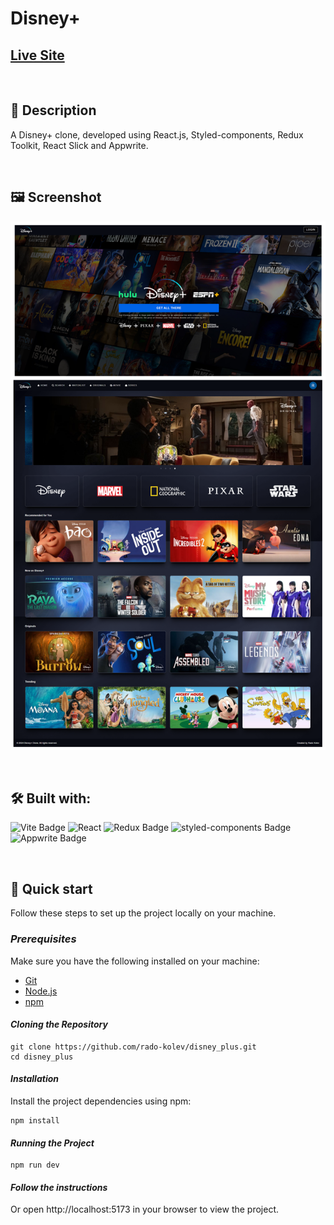 # Disney+

## [Live Site](https://disney-p1us-c1one.web.app/)

<br/>

## 📜 Description

A Disney+ clone, developed using React.js, Styled-components, Redux Toolkit, React Slick and Appwrite.

<br/>

## 🖼️ Screenshot

![Website screenshots](./demo/screenshot-disney-plus.png)

<br/>

## 🛠️ Built with:

![Vite Badge](https://img.shields.io/badge/Vite-646CFF?logo=vite&logoColor=fff&style=for-the-badge)
![React](https://img.shields.io/badge/React-20232A?style=for-the-badge&logo=react&logoColor=61DAFB)
![Redux Badge](https://img.shields.io/badge/Redux-764ABC?logo=redux&logoColor=fff&style=for-the-badge)
![styled-components Badge](https://img.shields.io/badge/styled--components-DB7093?logo=styledcomponents&logoColor=fff&style=for-the-badge)
![Appwrite Badge](https://img.shields.io/badge/Appwrite-FD366E?logo=appwrite&logoColor=fff&style=for-the-badge)

<br/>

## 🚀 Quick start

Follow these steps to set up the project locally on your machine.

### *Prerequisites*

Make sure you have the following installed on your machine:
- [Git](https://git-scm.com)
- [Node.js](https://nodejs.org/en)
- [npm](https://www.npmjs.com)

#### _Cloning the Repository_

```
git clone https://github.com/rado-kolev/disney_plus.git
cd disney_plus
```

#### _Installation_

Install the project dependencies using npm:

```
npm install
```

#### _Running the Project_

```
npm run dev
```

#### _Follow the instructions_

Or open http://localhost:5173 in your browser to view the project.
